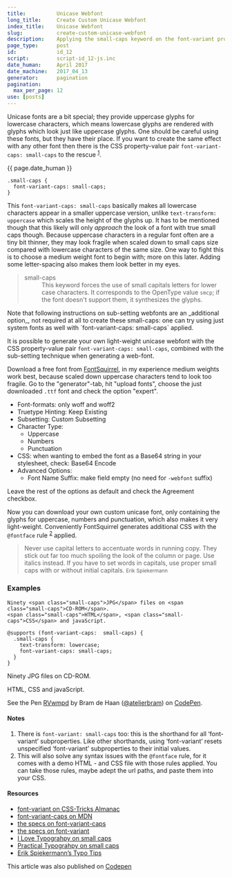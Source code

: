 ```yaml
---
title:          Unicase Webfont
long_title:     Create Custom Unicase Webfont
index_title:    Unicase Webfont
slug:           create-custom-unicase-webfont
description:    Applying the small-caps keyword on the font-variant property in CSS forces the use of small capitals letters for lower case characters
page_type:      post
id:             id_12
script:         script-id_12-js.inc
date_human:     April 2017
date_machine:   2017_04_13
generator:      pagination
pagination:
  max_per_page: 12
use: [posts]
---
```



Unicase fonts are a bit special; they provide uppercase glyphs for lowercase characters, which means lowercase glyphs are rendered with glyphs which look just like uppercase glyphs. One should be careful using these fonts, but they have their place. If you want to create the same effect with any other font then there is the <span class="small-caps">CSS</span> property-value pair `font-variant-caps: small-caps` to the rescue <sup><a href="#note-1" class="sup-link" id="supLink1">1</a></sup>.

<p class="publication-list__item__meta"><time datetime="{{ page.date_machine|replace({'_':'-'}) }}">{{ page.date_human }}</time></p>

```language-css
.small-caps {
  font-variant-caps: small-caps;
}
```

This `font-variant-caps: small-caps` basically makes all lowercase characters appear in a smaller uppercase version, unlike `text-transform: uppercase` which scales the height of the glyphs up. It has to be mentioned though that this likely will only _approach_ the look of a font with true small caps though. Because uppercase characters in a regular font often are a tiny bit thinner, they may look fragile when scaled down to small caps size compared with lowercase characters of the same size. One way to fight this is to choose a medium weight font to begin with; more on this later. Adding some letter-spacing also makes them look better in my eyes.

<blockquote><dl class="quote"><dt>small-caps</dt><dd>This keyword forces the use of small capitals letters for lower case characters. It corresponds to the OpenType value <code>smcp</code>; if the font doesn't support them, it synthesizes the glyphs.</dd></dl></blockquote>

<p class="clear"><span class="note">Note that following instructions on sub-setting webfonts are an _additional option_, not required at all to create these small-caps: one can try using just system fonts as well with `font-variant-caps: small-caps` applied.</span></p>

It is possible to generate your own light-weight unicase webfont with the <span class="small-caps">CSS</span> property-value pair `font-variant-caps: small-caps`, combined with the sub-setting technique when generating a web-font.

Download a free font from [FontSquirrel](//fontsquirrel.com), in my experience medium weights work best, because scaled down uppercase characters tend to look too fragile. Go to the "generator"-tab, hit "upload fonts", choose the just downloaded `.ttf` font and check the option "expert".

- Font-formats: only woff and woff2
- Truetype Hinting: Keep Existing
- Subsetting: Custom Subsetting
- Character Type:
   - Uppercase
   - Numbers
   - Punctuation
- CSS: when wanting to embed the font as a Base64 string in your stylesheet, check: Base64 Encode
- Advanced Options:
  - Font Name Suffix: make field empty (no need for `-webfont` suffix)

Leave the rest of the options as default and check the Agreement checkbox.

Now you can download your own custom unicase font, only containing the glyphs for uppercase, numbers and punctuation, which also makes it very light-weight. Conveniently FontSquirrel generates additional <span class="small-caps">CSS</span> with the `@fontface` rule <sup><a href="#note-2" class="sup-link" id="supLink2">2</a></sup> applied.

> Never use capital letters to accentuate words in running copy. They stick out far too much spoiling the look of the column or page. Use italics instead. If you have to set words in capitals, use proper small caps with or without initial capitals. <small class="author">Erik Spiekermann</small>

### Examples

```language-html
Ninety <span class="small-caps">JPG</span> files on <span class="small-caps">CD-ROM</span>.
<span class="small-caps">HTML</span>, <span class="small-caps">CSS</span> and javaScript.
```

```language-css
@supports (font-variant-caps:  small-caps) {
  .small-caps {
    text-transform: lowercase;
    font-variant-caps: small-caps;
  }
}
```

Ninety <span class="small-caps">JPG</span> files on <span class="small-caps">CD-ROM</span>.

<span class="small-caps">HTML</span>, <span class="small-caps">CSS</span> and javaScript.

<p data-height="300" data-theme-id="71" data-slug-hash="RVwmpd" data-default-tab="css,result" data-user="atelierbram" data-embed-version="2" data-pen-title="RVwmpd" class="codepen">See the Pen <a href="http://codepen.io/atelierbram/pen/RVwmpd/">RVwmpd</a> by Bram de Haan (<a href="http://codepen.io/atelierbram">@atelierbram</a>) on <a href="http://codepen.io">CodePen</a>.</p>
<script async src="https://production-assets.codepen.io/assets/embed/ei.js"></script>

#### Notes
1. <span id="note-1">There is `font-variant: small-caps` too: this is the shorthand for all ‘font-variant’ subproperties. Like other shorthands, using ‘font-variant’ resets unspecified ‘font-variant’ subproperties to their initial values.</span>
1. <span id="note-2">This will also solve any syntax issues with the `@fontface` rule, for it comes with a demo <span class="small-caps">HTML</span> - and <span class="small-caps">CSS</span> file with those rules applied. You can take those rules, maybe adept the url paths, and paste them into your <span class="small-caps">CSS</span>.</span>

#### Resources
- [font-variant on CSS-Tricks Almanac](https://css-tricks.com/almanac/properties/f/font-variant/)
- [font-variant-caps on MDN](https://developer.mozilla.org/en-US/docs/Web/CSS/font-variant-caps)
- [the specs on font-variant-caps](https://drafts.csswg.org/css-fonts-3/#propdef-font-variant-caps)
- [the specs on font-variant](https://drafts.csswg.org/css-fonts-3/#propdef-font-variant)
- [I Love Typograhpy on small caps](http://ilovetypography.com/2008/02/20/small-caps/)
- [Practical Typograhpy on small caps](http://practicaltypography.com/small-caps.html)
- [Erik Spiekermann’s Typo Tips](http://fontfeed.com/archives/erik-spiekermanns-typo-tips/)

<p class="clear"><span class="note">This article was also published on <a href="http://codepen.io/atelierbram/post/create-custom-unicase-webfont">Codepen</a></span></p>
